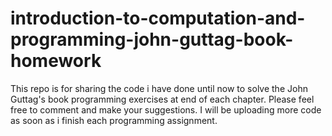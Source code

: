 # introduction-to-computation-and-programming-john-guttag-book-homework
This repo is for sharing the code i have done until now to solve the John Guttag's book programming exercises at end of each chapter.
Please feel free to comment and make your suggestions.
I will be uploading more code as soon as i finish each programming assignment.

